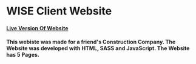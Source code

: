 # WISE Client Website

#### [Live Version Of Website](https://wiseconstruction.netlify.app/)

#### This webiste was made for a friend's Construction Company. The Website was developed with HTML, SASS and JavaScript. The Website has 5 Pages.
